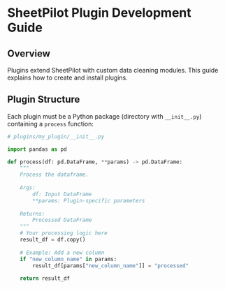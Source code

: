 # SheetPilot Plugin Development Guide

## Overview

Plugins extend SheetPilot with custom data cleaning modules. This guide explains how to create and install plugins.

## Plugin Structure

Each plugin must be a Python package (directory with `__init__.py`) containing a `process` function:

```python
# plugins/my_plugin/__init__.py

import pandas as pd

def process(df: pd.DataFrame, **params) -> pd.DataFrame:
    """
    Process the dataframe.
    
    Args:
        df: Input DataFrame
        **params: Plugin-specific parameters
        
    Returns:
        Processed DataFrame
    """
    # Your processing logic here
    result_df = df.copy()
    
    # Example: Add a new column
    if "new_column_name" in params:
        result_df[params["new_column_name"]] = "processed"
    
    return result_df
